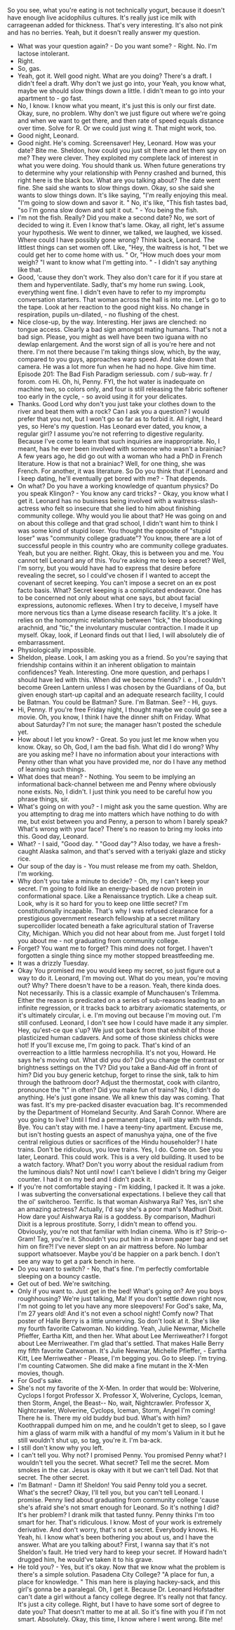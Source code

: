 So you see, what you're eating is not technically yogurt, because it doesn't have enough live acidophilus cultures.
It's really just ice milk with carrageenan added for thickness.
That's very interesting.
It's also not pink and has no berries.
Yeah, but it doesn't really answer my question.
- What was your question again? - Do you want some? - Right.
No.
I'm lactose intolerant.
- Right.
- So, gas.
- Yeah, got it.
Well good night.
What are you doing? There's a draft.
I didn't feel a draft.
Why don't we just go into, your Yeah, you know what, maybe we should slow things down a little.
I didn't mean to go into your apartment to - go fast.
- No, I know.
I know what you meant, it's just this is only our first date.
Okay, sure, no problem.
Why don't we just figure out where we're going and when we want to get there, and then rate of speed equals distance over time.
Solve for R.
Or we could just wing it.
That might work, too.
- Good night, Leonard.
- Good night.
He's coming.
Screensaver! Hey, Leonard.
How was your date? Bite me.
Sheldon, how could you just sit there and let them spy on me? They were clever.
They exploited my complete lack of interest in what you were doing.
You should thank us.
When future generations try to determine why your relationship with Penny crashed and burned, this right here is the black box.
What are you talking about? The date went fine.
She said she wants to slow things down.
Okay, so she said she wants to slow things down.
It's like saying, "I'm really enjoying this meal.
"I'm going to slow down and savor it.
" No, it's like, "This fish tastes bad, "so I'm gonna slow down and spit it out.
" - You being the fish.
- I'm not the fish.
Really? Did you make a second date? No, we sort of decided to wing it.
Even I know that's lame.
Okay, all right, let's assume your hypothesis.
We went to dinner, we talked, we laughed, we kissed.
Where could I have possibly gone wrong? Think back, Leonard.
The littlest things can set women off.
Like, "Hey, the waitress is hot, "I bet we could get her to come home with us.
" Or, "How much does your mom weigh? "I want to know what I'm getting into.
" - I didn't say anything like that.
- Good, 'cause they don't work.
They also don't care for it if you stare at them and hyperventilate.
Sadly, that's my home run swing.
Look, everything went fine.
I didn't even have to refer to my impromptu conversation starters.
That woman across the hall is into me.
Let's go to the tape.
Look at her reaction to the good night kiss.
No change in respiration, pupils un-dilated, - no flushing of the chest.
- Nice close-up, by the way.
Interesting.
Her jaws are clenched: no tongue access.
Clearly a bad sign amongst mating humans.
That's not a bad sign.
Please, you might as well have been two iguana with no dewlap enlargement.
And the worst sign of all is you're here and not there.
I'm not there because I'm taking things slow, which, by the way, compared to you guys, approaches warp speed.
And take down that camera.
He was a lot more fun when he had no hope.
Give him time.
Episode 201: The Bad Fish Paradigm seriessub.
com / sub-way.
fr / forom.
com Hi.
Oh, hi, Penny.
FYI, the hot water is inadequate on machine two, so colors only, and four is still releasing the fabric softener too early in the cycle, - so avoid using it for your delicates.
- Thanks.
Good Lord why don't you just take your clothes down to the river and beat them with a rock? Can I ask you a question? I would prefer that you not, but I won't go so far as to forbid it.
All right, I heard yes, so Here's my question.
Has Leonard ever dated, you know, a regular girl? I assume you're not referring to digestive regularity.
Because I've come to learn that such inquiries are inappropriate.
No, I meant, has he ever been involved with someone who wasn't a brainiac? A few years ago, he did go out with a woman who had a PhD in French literature.
How is that not a brainiac? Well, for one thing, she was French.
For another, it was literature.
So Do you think that if Leonard and I keep dating, he'll eventually get bored with me? - That depends.
- On what? Do you have a working knowledge of quantum physics? Do you speak Klingon? - You know any card tricks? - Okay, you know what I get it.
Leonard has no business being involved with a waitress-slash-actress who felt so insecure that she lied to him about finishing community college.
Why would you lie about that? He was going on and on about this college and that grad school, I didn't want him to think I was some kind of stupid loser.
You thought the opposite of "stupid loser" was "community college graduate"? You know, there are a lot of successful people in this country who are community college graduates.
Yeah, but you are neither.
Right.
Okay, this is between you and me.
You cannot tell Leonard any of this.
You're asking me to keep a secret? Well, I'm sorry, but you would have had to express that desire before revealing the secret, so I could've chosen if I wanted to accept the covenant of secret keeping.
You can't impose a secret on an ex post facto basis.
What? Secret keeping is a complicated endeavor.
One has to be concerned not only about what one says, but about facial expressions, autonomic reflexes.
When I try to deceive, I myself have more nervous tics than a Lyme disease research facility.
It's a joke.
It relies on the homonymic relationship between "tick," the bloodsucking arachnid, and "tic," the involuntary muscular contraction.
I made it up myself.
Okay, look, if Leonard finds out that I lied, I will absolutely die of embarrassment.
- Physiologically impossible.
- Sheldon, please.
Look, I am asking you as a friend.
So you're saying that friendship contains within it an inherent obligation to maintain confidences? Yeah.
Interesting.
One more question, and perhaps I should have led with this.
When did we become friends? i.
e.
, I couldn't become Green Lantern unless I was chosen by the Guardians of Oa, but given enough start-up capital and an adequate research facility, I could be Batman.
You could be Batman? Sure.
I'm Batman.
See? - Hi, guys.
- Hi, Penny.
If you're free Friday night, I thought maybe we could go see a movie.
Oh, you know, I think I have the dinner shift on Friday.
What about Saturday? I'm not sure; the manager hasn't posted the schedule yet.
- How about I let you know? - Great.
So you just let me know when you know.
Okay, so Oh, God, I am the bad fish.
What did I do wrong? Why are you asking me? I have no information about your interactions with Penny other than what you have provided me, nor do I have any method of learning such things.
- What does that mean? - Nothing.
You seem to be implying an informational back-channel between me and Penny where obviously none exists.
No, I didn't.
I just think you need to be careful how you phrase things, sir.
- What's going on with you? - I might ask you the same question.
Why are you attempting to drag me into matters which have nothing to do with me, but exist between you and Penny, a person to whom I barely speak? What's wrong with your face? There's no reason to bring my looks into this.
Good day, Leonard.
- What? - I said, "Good day.
" "Good day"? Also today, we have a fresh-caught Alaska salmon, and that's served with a teriyaki glaze and sticky rice.
- Our soup of the day is - You must release me from my oath.
Sheldon, I'm working.
- Why don't you take a minute to decide? - Oh, my I can't keep your secret.
I'm going to fold like an energy-based de novo protein in conformational space.
Like a Renaissance tryptich.
Like a cheap suit.
Look, why is it so hard for you to keep one little secret? I'm constitutionally incapable.
That's why I was refused clearance for a prestigious government research fellowship at a secret military supercollider located beneath a fake agricultural station of Traverse City, Michigan.
Which you did not hear about from me.
Just forget I told you about me - not graduating from community college.
- Forget? You want me to forget? This mind does not forget.
I haven't forgotten a single thing since my mother stopped breastfeeding me.
- It was a drizzly Tuesday.
- Okay You promised me you would keep my secret, so just figure out a way to do it.
Leonard, I'm moving out.
What do you mean, you're moving out? Why? There doesn't have to be a reason.
Yeah, there kinda does.
Not necessarily.
This is a classic example of Munchausen's Trilemma.
Either the reason is predicated on a series of sub-reasons leading to an infinite regression, or it tracks back to arbitrary axiomatic statements, or it's ultimately circular, i.
e.
I'm moving out because I'm moving out.
I'm still confused.
Leonard, I don't see how I could have made it any simpler.
Hey, qu'est-ce que s'up? We just got back from that exhibit of those plasticized human cadavers.
And some of those skinless chicks were hot! If you'll excuse me, I'm going to pack.
That's kind of an overreaction to a little harmless necrophilia.
It's not you, Howard.
He says he's moving out.
What did you do? Did you change the contrast or brightness settings on the TV? Did you take a Band-Aid off in front of him? Did you buy generic ketchup, forget to rinse the sink, talk to him through the bathroom door? Adjust the thermostat, cook with cilantro, pronounce the "t" in often? Did you make fun of trains? No, I didn't do anything.
He's just gone insane.
We all knew this day was coming.
That was fast.
It's my pre-packed disaster evacuation bag.
It's recommended by the Department of Homeland Security.
And Sarah Connor.
Where are you going to live? Until I find a permanent place, I will stay with friends.
Bye.
You can't stay with me.
I have a teeny-tiny apartment.
Excuse me, but isn't hosting guests an aspect of manushya yajna, one of the five central religious duties or sacrifices of the Hindu householder? I hate trains.
Don't be ridiculous, you love trains.
Yes, I do.
Come on.
See you later, Leonard.
This could work.
This is a very old building.
It used to be a watch factory.
What? Don't you worry about the residual radium from the luminous dials? Not until now! I can't believe I didn't bring my Geiger counter.
I had it on my bed and I didn't pack it.
- If you're not comfortable staying - I'm kidding, I packed it.
It was a joke.
I was subverting the conversational expectations.
I believe they call that the ol' switcheroo.
Terrific.
Is that woman Aishwarya Rai? Yes, isn't she an amazing actress? Actually, I'd say she's a poor man's Madhuri Dixit.
How dare you! Aishwarya Rai is a goddess.
By comparison, Madhuri Dixit is a leprous prostitute.
Sorry, I didn't mean to offend you.
Obviously, you're not that familiar with Indian cinema.
Who is it? Strip-o-Gram! Tag, you're it.
Shouldn't you put him in a brown paper bag and set him on fire?! I've never slept on an air mattress before.
No lumbar support whatsoever.
Maybe you'd be happier on a park bench.
I don't see any way to get a park bench in here.
- Do you want to switch? - No, that's fine.
I'm perfectly comfortable sleeping on a bouncy castle.
- Get out of bed.
We're switching.
- Only if you want to.
Just get in the bed! What's going on? Are you boys roughhousing? We're just talking, Ma! If you don't settle down right now, I'm not going to let you have any more sleepovers! For God's sake, Ma, I'm 27 years old! And it's not even a school night! Comfy now? That poster of Halle Berry is a little unnerving.
So don't look at it.
She's like my fourth favorite Catwoman.
No kidding.
Yeah, Julie Newmar, Michelle Pfieffer, Eartha Kitt, and then her.
What about Lee Merriweather? I forgot about Lee Merriweather.
I'm glad that's settled.
That makes Halle Berry my fifth favorite Catwoman.
It's Julie Newmar, Michelle Pfieffer, - Eartha Kitt, Lee Merriweather - Please, I'm begging you.
Go to sleep.
I'm trying.
I'm counting Catwomen.
She did make a fine mutant in the X-Men movies, though.
- For God's sake.
- She's not my favorite of the X-Men.
In order that would be: Wolverine, Cyclops I forgot Professor X.
Professor X, Wolverine, Cyclops, Iceman, then Storm, Angel, the Beast-- No, wait, Nightcrawler.
Professor X, Nightcrawler, Wolverine, Cyclops, Iceman, Storm, Angel I'm coming! There he is.
There my old buddy bud bud.
What's with him? Koothrappali dumped him on me, and he couldn't get to sleep, so I gave him a glass of warm milk with a handful of my mom's Valium in it but he still wouldn't shut up, so tag, you're it.
I'm ba-ack.
- I still don't know why you left.
- I can't tell you.
Why not? I promised Penny.
You promised Penny what? I wouldn't tell you the secret.
What secret? Tell me the secret.
Mom smokes in the car.
Jesus is okay with it but we can't tell Dad.
Not that secret.
The other secret.
- I'm Batman! - Damn it! Sheldon! You said Penny told you a secret.
What's the secret? Okay, I'll tell you, but you can't tell Leonard.
I promise.
Penny lied about graduating from community college 'cause she's afraid she's not smart enough for Leonard.
So it's nothing I did? It's her problem? I drank milk that tasted funny.
Penny thinks I'm too smart for her.
That's ridiculous.
I know.
Most of your work is extremely derivative.
And don't worry, that's not a secret.
Everybody knows.
Hi.
Yeah, hi.
I know what's been bothering you about us, and I have the answer.
What are you talking about? First, I wanna say that it's not Sheldon's fault.
He tried very hard to keep your secret.
If Howard hadn't drugged him, he would've taken it to his grave.
- He told you? - Yes, but it's okay.
Now that we know what the problem is there's a simple solution.
Pasadena City College? "A place for fun, a place for knowledge.
" This man here is playing hackey-sack, and this girl's gonna be a paralegal.
Oh, I get it.
Because Dr.
Leonard Hofstadter can't date a girl without a fancy college degree.
It's really not that fancy.
It's just a city college.
Right, but I have to have some sort of degree to date you? That doesn't matter to me at all.
So it's fine with you if I'm not smart.
Absolutely.
Okay, this time, I know where I went wrong.
Bite me!